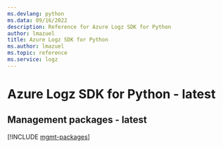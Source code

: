 ```yaml
---
ms.devlang: python
ms.data: 09/16/2022
description: Reference for Azure Logz SDK for Python
author: lmazuel
title: Azure Logz SDK for Python
ms.author: lmazuel
ms.topic: reference
ms.service: logz
---
```

# Azure Logz SDK for Python - latest

## Management packages - latest
[!INCLUDE [mgmt-packages](logz-mgmt-index.md)]